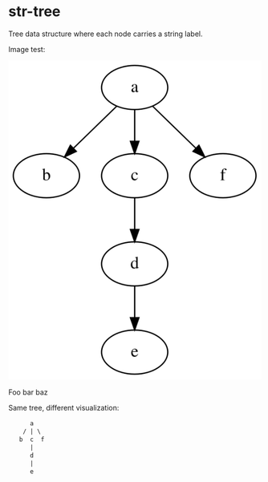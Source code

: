 # str-tree

Tree data structure where each node carries a string label.

Image test:

![Example Tree](docs/example_tree.svg)

Foo bar baz

Same tree, different visualization:

```
      a
    / | \
   b  c  f
      |
      d
      | 
      e
```